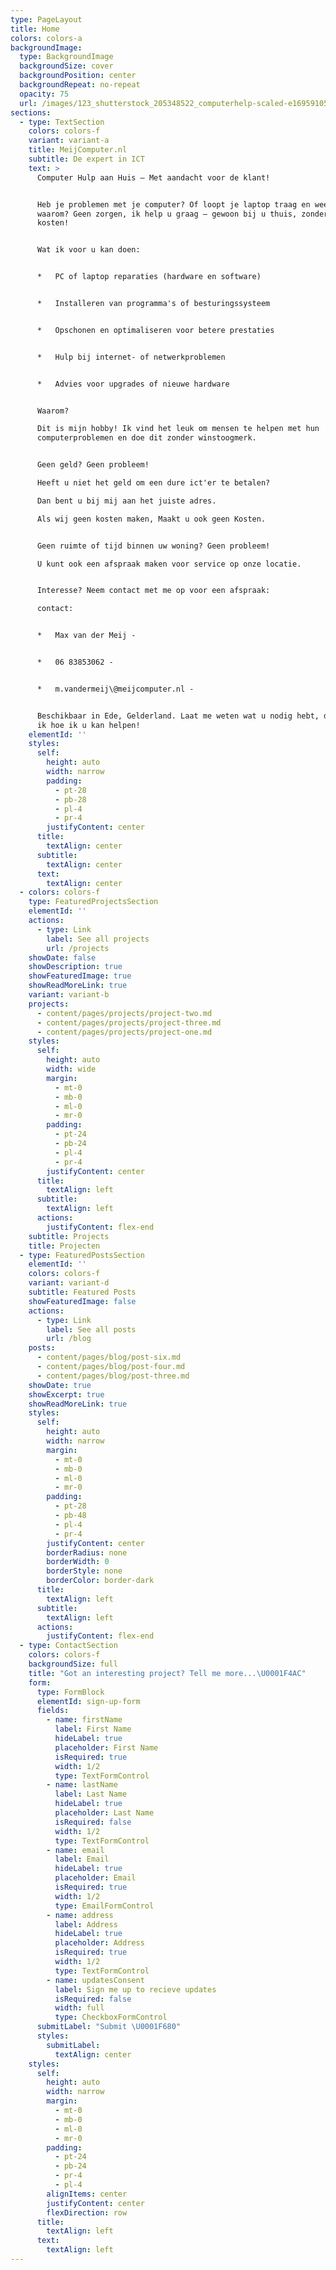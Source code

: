 ```yaml
---
type: PageLayout
title: Home
colors: colors-a
backgroundImage:
  type: BackgroundImage
  backgroundSize: cover
  backgroundPosition: center
  backgroundRepeat: no-repeat
  opacity: 75
  url: /images/123_shutterstock_205348522_computerhelp-scaled-e1695910594190.jpg
sections:
  - type: TextSection
    colors: colors-f
    variant: variant-a
    title: MeijComputer.nl
    subtitle: De expert in ICT
    text: >
      Computer Hulp aan Huis – Met aandacht voor de klant!


      Heb je problemen met je computer? Of loopt je laptop traag en weet u niet
      waarom? Geen zorgen, ik help u graag – gewoon bij u thuis, zonder onnodige
      kosten!


      Wat ik voor u kan doen:


      *   PC of laptop reparaties (hardware en software)


      *   Installeren van programma's of besturingssysteem


      *   Opschonen en optimaliseren voor betere prestaties


      *   Hulp bij internet- of netwerkproblemen


      *   Advies voor upgrades of nieuwe hardware


      Waarom?

      Dit is mijn hobby! Ik vind het leuk om mensen te helpen met hun
      computerproblemen en doe dit zonder winstoogmerk.


      Geen geld? Geen probleem!

      Heeft u niet het geld om een dure ict'er te betalen?

      Dan bent u bij mij aan het juiste adres.

      Als wij geen kosten maken, Maakt u ook geen Kosten.


      Geen ruimte of tijd binnen uw woning? Geen probleem!

      U kunt ook een afspraak maken voor service op onze locatie.


      Interesse? Neem contact met me op voor een afspraak:

      contact:


      *   Max van der Meij -


      *   06 83853062 -


      *   m.vandermeij\@meijcomputer.nl -


      Beschikbaar in Ede, Gelderland. Laat me weten wat u nodig hebt, dan kijk
      ik hoe ik u kan helpen!
    elementId: ''
    styles:
      self:
        height: auto
        width: narrow
        padding:
          - pt-28
          - pb-28
          - pl-4
          - pr-4
        justifyContent: center
      title:
        textAlign: center
      subtitle:
        textAlign: center
      text:
        textAlign: center
  - colors: colors-f
    type: FeaturedProjectsSection
    elementId: ''
    actions:
      - type: Link
        label: See all projects
        url: /projects
    showDate: false
    showDescription: true
    showFeaturedImage: true
    showReadMoreLink: true
    variant: variant-b
    projects:
      - content/pages/projects/project-two.md
      - content/pages/projects/project-three.md
      - content/pages/projects/project-one.md
    styles:
      self:
        height: auto
        width: wide
        margin:
          - mt-0
          - mb-0
          - ml-0
          - mr-0
        padding:
          - pt-24
          - pb-24
          - pl-4
          - pr-4
        justifyContent: center
      title:
        textAlign: left
      subtitle:
        textAlign: left
      actions:
        justifyContent: flex-end
    subtitle: Projects
    title: Projecten
  - type: FeaturedPostsSection
    elementId: ''
    colors: colors-f
    variant: variant-d
    subtitle: Featured Posts
    showFeaturedImage: false
    actions:
      - type: Link
        label: See all posts
        url: /blog
    posts:
      - content/pages/blog/post-six.md
      - content/pages/blog/post-four.md
      - content/pages/blog/post-three.md
    showDate: true
    showExcerpt: true
    showReadMoreLink: true
    styles:
      self:
        height: auto
        width: narrow
        margin:
          - mt-0
          - mb-0
          - ml-0
          - mr-0
        padding:
          - pt-28
          - pb-48
          - pl-4
          - pr-4
        justifyContent: center
        borderRadius: none
        borderWidth: 0
        borderStyle: none
        borderColor: border-dark
      title:
        textAlign: left
      subtitle:
        textAlign: left
      actions:
        justifyContent: flex-end
  - type: ContactSection
    colors: colors-f
    backgroundSize: full
    title: "Got an interesting project? Tell me more...\U0001F4AC"
    form:
      type: FormBlock
      elementId: sign-up-form
      fields:
        - name: firstName
          label: First Name
          hideLabel: true
          placeholder: First Name
          isRequired: true
          width: 1/2
          type: TextFormControl
        - name: lastName
          label: Last Name
          hideLabel: true
          placeholder: Last Name
          isRequired: false
          width: 1/2
          type: TextFormControl
        - name: email
          label: Email
          hideLabel: true
          placeholder: Email
          isRequired: true
          width: 1/2
          type: EmailFormControl
        - name: address
          label: Address
          hideLabel: true
          placeholder: Address
          isRequired: true
          width: 1/2
          type: TextFormControl
        - name: updatesConsent
          label: Sign me up to recieve updates
          isRequired: false
          width: full
          type: CheckboxFormControl
      submitLabel: "Submit \U0001F680"
      styles:
        submitLabel:
          textAlign: center
    styles:
      self:
        height: auto
        width: narrow
        margin:
          - mt-0
          - mb-0
          - ml-0
          - mr-0
        padding:
          - pt-24
          - pb-24
          - pr-4
          - pl-4
        alignItems: center
        justifyContent: center
        flexDirection: row
      title:
        textAlign: left
      text:
        textAlign: left
---
```

